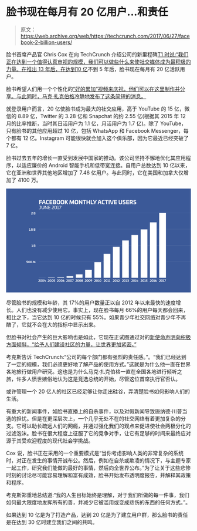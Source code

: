 # 脸书现在每月有 20 亿用户...和责任

> 原文：<https://web.archive.org/web/https://techcrunch.com/2017/06/27/facebook-2-billion-users/>

脸书首席产品官 Chris Cox 在向 TechCrunch 介绍公司的新里程碑[T1 时说:“我们正在达到一个值得认真审视的规模，我们可以做些什么来使社交媒体成为最积极的力量。在推出 13 年后，在达到](https://web.archive.org/web/20230404035951/https://newsroom.fb.com/news/2017/06/two-billion-people-coming-together-on-facebook/)[10 亿](https://web.archive.org/web/20230404035951/https://techcrunch.com/2012/10/04/facebook-tops-1-billion-monthly-users-ceo-mark-zuckerberg-shares-a-personal-note/)不到 5 年后，脸书现在每月有 20 亿活跃用户。

脸书希望人们用一个个性化的[“好的累加”视频来庆祝，他们可以在这里制作并分享。与此同时，马克·扎克伯格冷静地发布了这条简短的消息。](https://web.archive.org/web/20230404035951/http://www.facebook.com/goodaddsup)

就登录用户而言，20 亿使脸书成为最大的社交应用，高于 YouTube 的 15 亿，微信的 8.89 亿，Twitter 的 3.28 亿和 Snapchat 的约 2.55 亿(根据其 2015 年 12 月的比率推断，当时其日活用户为 1.1 亿，月活用户为 1.7 亿)。除了 YouTube，只有脸书的其他应用超过 10 亿，包括 WhatsApp 和 Facebook Messenger，每个都有 12 亿。Instagram 可能很快就会加入这个俱乐部，因为它最近已经突破了 7 亿。

脸书过去五年的增长一直受到发展中国家的推动。该公司坚持不懈地优化其应用程序，以适应廉价的 Android 智能手机和低带宽连接。自用户总数达到 10 亿以来，它在亚洲和世界其他地区增加了 7.46 亿用户。与此同时，它在美国和加拿大仅增加了 4100 万。

![](img/bd21f757884905695bd511f0447cceae.png)

尽管脸书的规模和年龄，其 17%的用户数量正以自 2012 年以来最快的速度增长。人们也没有减少使用它。事实上，现在脸书每月 66%的用户每天都会回来，相比之下，当它达到 10 亿的时候只有 55%。如果青少年社交网络对青少年不再酷了，它就不会在大的指标中显示出来。

但脸书对社会产生的巨大影响也是如此，它现在正试图通过对的[新使命声明向积极方面倾斜，“给予人们建设社区的力量，让世界更加紧密。”](https://web.archive.org/web/20230404035951/https://techcrunch.com/2017/06/22/bring-the-world-closer-together/)

考克斯告诉 TechCrunch:“公司的每个部门都有强烈的责任感。”。“我们已经达到了一定的规模，我们必须更好地了解产品的使用方式。”这就是为什么他一直在世界各地旅行做用户研究。这也是为什么马克·扎克伯格一直在全国各地进行倾听之旅，许多人愤世嫉俗地认为这是竞选总统的开始，尽管这位首席执行官否认。

或许管理一个 20 亿人的社区已经足够让你走出硅谷，弄清楚脸书如何影响人们的生活。

有重大的新闻事件，如脸书直播上的自杀事件，以及对假新闻导致唐纳德·川普当选的担忧。但是在更深层次上，一个几乎无处不在的社交网络有着更加复杂的分支。它可以助长疏远人们的网瘾，并通过强化我们的观点来促进使社会两极分化的过滤泡沫。脸书在很大程度上征服了它的竞争对手，让它有足够的时间来最终应对源于其受欢迎程度的现代社会学挑战。

Cox 说，脸书正在采用的一个重要模式是“当你考虑影响人类的非常复杂的系统时，对正在发生的事情开诚布公。然后，例如在自杀或欺凌的情况下，与主题专家一起工作，研究我们能做的最好的事情，然后向全世界公布。”为了让关于这些悲惨时刻的讨论尽可能容易理解和富有成效，脸书开始发布透明度报告，并解释其政策和程序。

考克斯郑重地总结道:“我的人生目标始终是理解，对于我们所做的每一件事，我们如何最大限度地发挥所有的善，并减少它被滥用或变成悲伤的东西的任何方式。”。

如果达到 10 亿是为了打造产品，达到 20 亿是为了建立用户群，那么脸书的责任是在达到 30 亿时建立我们之间的共鸣。